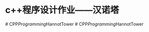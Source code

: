 # c++程序设计作业——汉诺塔
#   C P P _ P r o g r a m m i n g _ H a n n o t T o w e r  
 #   C P P _ P r o g r a m m i n g _ H a n n o t T o w e r  
 